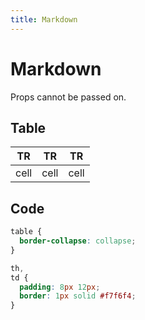 ```yaml
---
title: Markdown
---
```


# Markdown

Props cannot be passed on.

## Table

| TR   | TR   | TR   |
| ---- | ---- | ---- |
| cell | cell | cell |

## Code

```css
table {
  border-collapse: collapse;
}

th,
td {
  padding: 8px 12px;
  border: 1px solid #f7f6f4;
}
```
